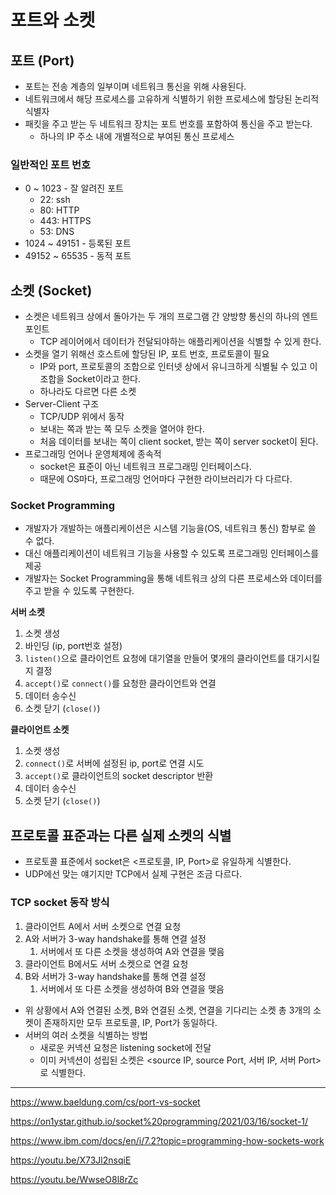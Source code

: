 # 포트와 소켓

## 포트 (Port)

- 포트는 전송 계층의 일부이며 네트워크 통신을 위해 사용된다.
- 네트워크에서 해당 프로세스를 고유하게 식별하기 위한 프로세스에 할당된 논리적 식별자
- 패킷을 주고 받는 두 네트워크 장치는 포트 번호를 포함하여 통신을 주고 받는다.
    - 하나의 IP 주소 내에 개별적으로 부여된 통신 프로세스

### 일반적인 포트 번호

- 0 ~ 1023 - 잘 알려진 포트
    - 22: ssh
    - 80: HTTP
    - 443: HTTPS
    - 53: DNS
- 1024 ~ 49151 - 등록된 포트
- 49152 ~ 65535 - 동적 포트

## 소켓 (Socket)

- 소켓은 네트워크 상에서 돌아가는 두 개의 프로그램 간 양방향 통신의 하나의 엔트 포인트
    - TCP 레이어에서 데이터가 전달되야하는 애플리케이션을 식별할 수 있게 한다.
- 소켓을 열기 위해선 호스트에 할당된 IP, 포트 번호, 프로토콜이 필요
    - IP와 port, 프로토콜의 조합으로 인터넷 상에서 유니크하게 식별될 수 있고 이 조합을 Socket이라고 한다.
    - 하나라도 다르면 다른 소켓
- Server-Client 구조
    - TCP/UDP 위에서 동작
    - 보내는 쪽과 받는 쪽 모두 소켓을 열어야 한다.
    - 처음 데이터를 보내는 쪽이 client socket, 받는 쪽이 server socket이 된다.
- 프로그래밍 언어나 운영체제에 종속적
    - socket은 표준이 아닌 네트워크 프로그래밍 인터페이스다.
    - 때문에 OS마다, 프로그래밍 언어마다 구현한 라이브러리가 다 다르다.

### Socket Programming

- 개발자가 개발하는 애플리케이션은 시스템 기능을(OS, 네트워크 통신) 함부로 쓸 수 없다.
- 대신 애플리케이션이 네트워크 기능을 사용할 수 있도록 프로그래밍 인터페이스를 제공
- 개발자는 Socket Programming을 통해 네트워크 상의 다른 프로세스와 데이터를 주고 받을 수 있도록 구현한다.

**서버 소켓**

1. 소켓 생성
2. 바인딩 (ip, port번호 설정)
3. `listen()`으로 클라이언트 요청에 대기열을 만들어 몇개의 클라이언트를 대기시킬지 결정
4. `accept()`로 `connect()`를 요청한 클라이언트와 연결
5. 데이터 송수신
6. 소켓 닫기 (`close()`)

**클라이언트 소켓**

1. 소켓 생성
2. `connect()`로 서버에 설정된 ip, port로 연결 시도
3. `accept()`로 클라이언트의 socket descriptor 반환
4. 데이터 송수신
5. 소켓 닫기 (`close()`)

## 프로토콜 표준과는 다른 실제 소켓의 식별

- 프로토콜 표준에서 socket은 <프로토콜, IP, Port>로 유일하게 식별한다.
- UDP에선 맞는 얘기지만 TCP에서 실제 구현은 조금 다르다.

### TCP socket 동작 방식

1. 클라이언트 A에서 서버 소켓으로 연결 요청
2. A와 서버가 3-way handshake를 통해 연결 설정
    1. 서버에서 또 다른 소켓을 생성하여 A와 연결을 맺음
3. 클라이언트 B에서도 서버 소켓으로 연결 요청
4. B와 서버가 3-way handshake를 통해 연결 설정
    1. 서버에서 또 다른 소켓을 생성하여 B와 연결을 맺음

- 위 상황에서 A와 연결된 소켓, B와 연결된 소켓, 연결을 기다리는 소켓 총 3개의 소켓이 존재하지만 모두 프로토콜, IP, Port가 동일하다.
- 서버의 여러 소켓을 식별하는 방법
    - 새로운 커넥션 요청은 listening socket에 전달
    - 이미 커넥션이 성립된 소켓은 <source IP, source Port, 서버 IP, 서버 Port>로 식별한다.

---

https://www.baeldung.com/cs/port-vs-socket

https://on1ystar.github.io/socket%20programming/2021/03/16/socket-1/

https://www.ibm.com/docs/en/i/7.2?topic=programming-how-sockets-work

https://youtu.be/X73Jl2nsqiE

https://youtu.be/WwseO8l8rZc

